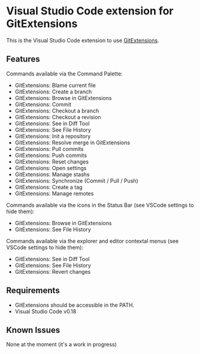 # Visual Studio Code extension for GitExtensions

This is the Visual Studio Code extension to use [GitExtensions](http://gitextensions.github.io/).

## Features

Commands available via the Command Palette:

* GitExtensions: Blame current file
* GitExtensions: Create a branch
* GitExtensions: Browse in GitExtensions
* GitExtensions: Commit
* GitExtensions: Checkout a branch
* GitExtensions: Checkout a revision
* GitExtensions: See in Diff Tool
* GitExtensions: See File History
* GitExtensions: Init a repository
* GitExtensions: Resolve merge in GitExtensions
* GitExtensions: Pull commits
* GitExtensions: Push commits
* GitExtensions: Reset changes
* GitExtensions: Open settings
* GitExtensions: Manage stashs
* GitExtensions: Synchronize (Commit / Pull / Push)
* GitExtensions: Create a tag
* GitExtensions: Manage remotes

Commands available via the icons in the Status Bar (see VSCode settings to hide them):

* GitExtensions: Browse in GitExtensions
* GitExtensions: See File History


Commands available via the explorer and editor contextal menus (see VSCode settings to hide them):

* GitExtensions: See in Diff Tool
* GitExtensions: See File History
* GitExtensions: Revert changes

## Requirements

* GitExtensions should be accessible in the PATH.
* Visual Studio Code v0.18

## Known Issues

None at the moment (it's a work in progress)


